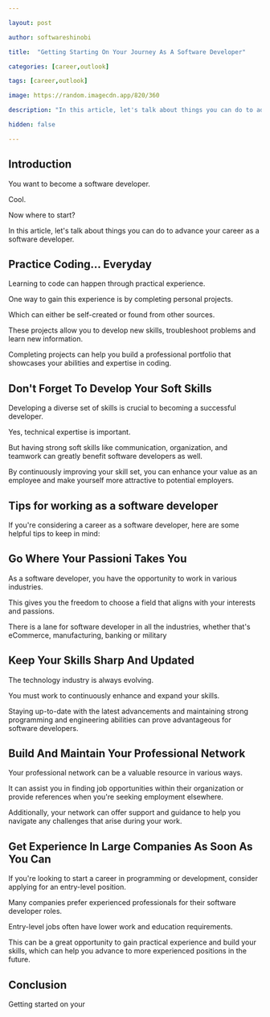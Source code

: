 ```yaml
---

layout: post

author: softwareshinobi

title:  "Getting Starting On Your Journey As A Software Developer"

categories: [career,outlook]

tags: [career,outlook]

image: https://random.imagecdn.app/820/360

description: "In this article, let's talk about things you can do to advance your career as a software developer."

hidden: false

---
```


## Introduction

You want to become a software developer.

Cool.

Now where to start?

In this article, let's talk about things you can do to advance your career as a software developer.

## Practice Coding... Everyday

Learning to code can happen through practical experience.

One way to gain this experience is by completing personal projects.

Which can either be self-created or found from other sources.

These projects allow you to develop new skills, troubleshoot problems and learn new information.

Completing projects can help you build a professional portfolio that showcases your abilities and expertise in coding.

## Don't Forget To Develop Your Soft Skills

Developing a diverse set of skills is crucial to becoming a successful developer.

Yes, technical expertise is important.

But having strong soft skills like communication, organization, and teamwork can greatly benefit software developers as well.

By continuously improving your skill set, you can enhance your value as an employee and make yourself more attractive to potential employers.

## Tips for working as a software developer

If you're considering a career as a software developer, here are some helpful tips to keep in mind:

## Go Where Your Passioni Takes You

As a software developer, you have the opportunity to work in various industries.

This gives you the freedom to choose a field that aligns with your interests and passions.

There is a lane for software developer in all the industries, whether that's eCommerce, manufacturing, banking or military

## Keep Your Skills Sharp And Updated

The technology industry is always evolving.

You must work to continuously enhance and expand your skills.

Staying up-to-date with the latest advancements and maintaining strong programming and engineering abilities can prove advantageous for software developers.

## Build And Maintain Your Professional Network

Your professional network can be a valuable resource in various ways.

It can assist you in finding job opportunities within their organization or provide references when you're seeking employment elsewhere.

Additionally, your network can offer support and guidance to help you navigate any challenges that arise during your work.

## Get Experience In Large Companies As Soon As You Can

If you're looking to start a career in programming or development, consider applying for an entry-level position.

Many companies prefer experienced professionals for their software developer roles.

Entry-level jobs often have lower work and education requirements.

This can be a great opportunity to gain practical experience and build your skills, which can help you advance to more experienced positions in the future.

## Conclusion

Getting started on your 
